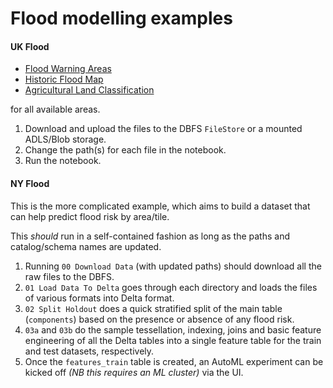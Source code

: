 # Flood modelling examples



#### UK Flood

* [Flood Warning Areas](https://environment.data.gov.uk/dataset/87e5d78f-d465-11e4-9343-f0def148f590)
* [Historic Flood Map](https://environment.data.gov.uk/dataset/889885c0-d465-11e4-9507-f0def148f590)
* [Agricultural Land Classification](https://environment.data.gov.uk/dataset/af1b847b-037b-4772-9c31-7edf584522aa)

for all available areas.

1. Download and upload the files to the DBFS `FileStore` or a mounted ADLS/Blob storage.
2. Change the path(s) for each file in the notebook.
3. Run the notebook.

#### NY Flood

This is the more complicated example, which aims to build a dataset that can help predict flood risk by area/tile.

This *should* run in a self-contained fashion as long as the paths and catalog/schema names are updated.
1. Running `00 Download Data` (with updated paths) should download all the raw files to the DBFS.
2. `01 Load Data To Delta` goes through each directory and loads the files of various formats into Delta format.
3. `02 Split Holdout` does a quick stratified split of the main table (`components`) based on the presence or absence of any flood risk.
4. `03a` and `03b` do the sample tessellation, indexing, joins and basic feature engineering of all the Delta tables into a single feature table for the train and test datasets, respectively.
5. Once the `features_train` table is created, an AutoML experiment can be kicked off *(NB this requires an ML cluster)* via the UI.

